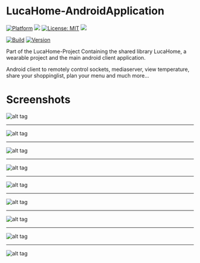 # LucaHome-AndroidApplication

[![Platform](https://img.shields.io/badge/platform-Android-blue.svg)](https://www.android.com)
<a target="_blank" href="https://android-arsenal.com/api?level=21" title="API21+"><img src="https://img.shields.io/badge/API-21+-blue.svg" /></a>
[![License: MIT](https://img.shields.io/badge/License-MIT-blue.svg)](https://opensource.org/licenses/MIT)
<a target="_blank" href="https://www.paypal.me/GuepardoApps" title="Donate using PayPal"><img src="https://img.shields.io/badge/paypal-donate-blue.svg" /></a>

[![Build](https://img.shields.io/badge/build-passing-green.svg)](https://github.com/GuepardoApps/LucaHome-AndroidApplication)
[![Version](https://img.shields.io/badge/version-v4.3.0.170820-blue.svg)](https://github.com/GuepardoApps/LucaHome-AndroidApplication)

Part of the LucaHome-Project
Containing the shared library LucaHome, a wearable project and the main android client application.

Android client to remotely control sockets, mediaserver, view temperature, share your shoppinglist, plan your menu and much more...

# Screenshots

![alt tag](https://github.com/GuepardoApps/LucaHome-AndroidApplication/blob/master/screenshots/view_001.png)
___________________________________

![alt tag](https://github.com/GuepardoApps/LucaHome-AndroidApplication/blob/master/screenshots/view_002.png)
___________________________________

![alt tag](https://github.com/GuepardoApps/LucaHome-AndroidApplication/blob/master/screenshots/view_003.png)
___________________________________

![alt tag](https://github.com/GuepardoApps/LucaHome-AndroidApplication/blob/master/screenshots/view_004.png)
___________________________________

![alt tag](https://github.com/GuepardoApps/LucaHome-AndroidApplication/blob/master/screenshots/view_005.png)
___________________________________

![alt tag](https://github.com/GuepardoApps/LucaHome-AndroidApplication/blob/master/screenshots/view_006.png)
___________________________________

![alt tag](https://github.com/GuepardoApps/LucaHome-AndroidApplication/blob/master/screenshots/view_007.png)
___________________________________

![alt tag](https://github.com/GuepardoApps/LucaHome-AndroidApplication/blob/master/screenshots/view_008.png)
___________________________________

![alt tag](https://github.com/GuepardoApps/LucaHome-AndroidApplication/blob/master/screenshots/view_009.png)
